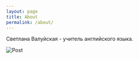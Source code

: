 ```yaml
---
layout: page
title: About
permalink: /about/
---
```


Светлана Валуйская - учитель английского языка.

![Post](http://www.universal-tourguide.com/wp-content/uploads/2016/09/discoverlondon.jpg)

